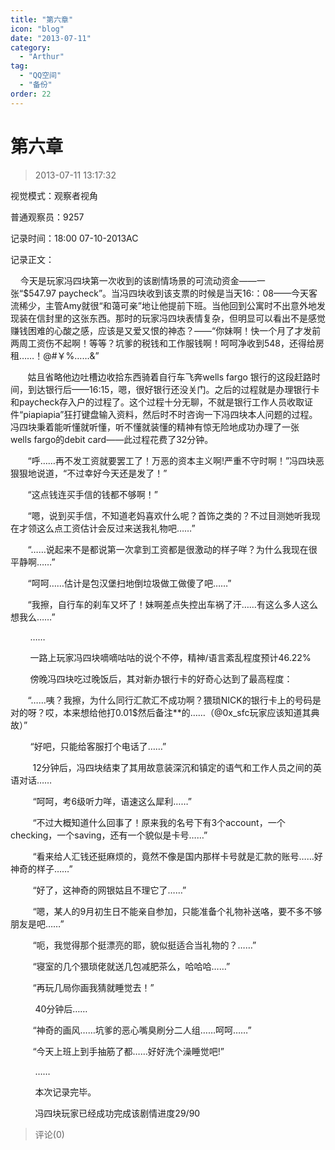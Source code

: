 ```yaml
---
title: "第六章"
icon: "blog"
date: "2013-07-11"
category:
  - "Arthur"
tag:
  - "QQ空间"
  - "备份"
order: 22
---
```

# 第六章
> 2013-07-11 13:17:32


视觉模式：观察者视角

普通观察员：9257

记录时间：18:00 07-10-2013AC

记录正文：

    今天是玩家冯四块第一次收到的该剧情场景的可流动资金——一张“\$547.97 paycheck”。当冯四块收到该支票的时候是当天16:：08——今天客流稀少，主管Amy就很“和蔼可亲”地让他提前下班。当他回到公寓时不出意外地发现装在信封里的这张东西。那时的玩家冯四块表情复杂，但明显可以看出不是感觉赚钱困难的心酸之感，应该是又爱又恨的神态？——“你妹啊！快一个月了才发前两周工资伤不起啊！等等？坑爹的税钱和工作服钱啊！呵呵净收到548，还得给房租……！@#￥%……&”

       姑且省略他边吐槽边收拾东西骑着自行车飞奔wells fargo 银行的这段赶路时间，到达银行后——16:15，嗯，很好银行还没关门。之后的过程就是办理银行卡和paycheck存入户的过程了。这个过程十分无聊，不就是银行工作人员收取证件“piapiapia”狂打键盘输入资料，然后时不时咨询一下冯四块本人问题的过程。冯四块秉着能听懂就听懂，听不懂就装懂的精神有惊无险地成功办理了一张wells fargo的debit card——此过程花费了32分钟。

       “呼……再不发工资就要罢工了！万恶的资本主义啊!严重不守时啊！”冯四块恶狠狠地说道，“不过幸好今天还是发了！”

       “这点钱连买手信的钱都不够啊！”

       “嗯，说到买手信，不知道老妈喜欢什么呢？首饰之类的？不过目测她听我现在才领这么点工资估计会反过来送我礼物吧……”

       “……说起来不是都说第一次拿到工资都是很激动的样子咩？为什么我现在很平静啊……”

       “呵呵……估计是包汉堡扫地倒垃圾做工做傻了吧……”

       “我擦，自行车的刹车又坏了！妹啊差点失控出车祸了汗……有这么多人这么想我么……”

        ……

        一路上玩家冯四块嘀嘀咕咕的说个不停，精神/语言紊乱程度预计46.22%

        傍晚冯四块吃过晚饭后，其对新办银行卡的好奇心达到了最高程度：

       “……咦？我擦，为什么同行汇款汇不成功啊？猥琐NICK的银行卡上的号码是对的呀？哎，本来想给他打0.01\$然后备注\*\*的……（@0x\_sfc玩家应该知道其典故）”

        “好吧，只能给客服打个电话了……”

         12分钟后，冯四块结束了其用故意装深沉和镇定的语气和工作人员之间的英语对话……

         “呵呵，考6级听力咩，语速这么犀利……”

         “不过大概知道什么回事了！原来我的名号下有3个account，一个checking，一个saving，还有一个貌似是卡号……”

         “看来给人汇钱还挺麻烦的，竟然不像是国内那样卡号就是汇款的账号……好神奇的样子……”

         “好了，这神奇的网银姑且不理它了……”

         “嗯，某人的9月初生日不能亲自参加，只能准备个礼物补送咯，要不多不够朋友是吧……”

         “呃，我觉得那个挺漂亮的耶，貌似挺适合当礼物的？……”

         “寝室的几个猥琐佬就送几包减肥茶么，哈哈哈……”

         “再玩几局你画我猜就睡觉去！”

          40分钟后……

         “神奇的画风……坑爹的恶心嘴臭刷分二人组……呵呵……”

         “今天上班上到手抽筋了都……好好洗个澡睡觉吧!”

          ……

          本次记录完毕。

          冯四块玩家已经成功完成该剧情进度29/90


> 评论(0)